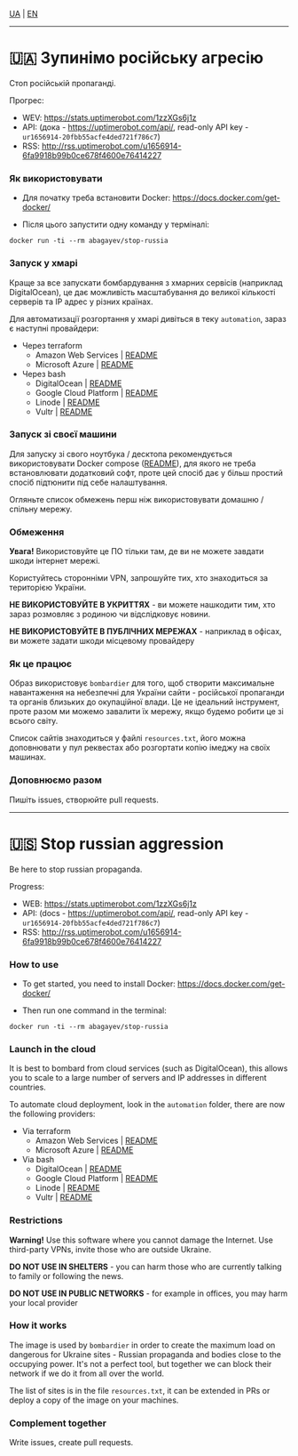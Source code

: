 [UA](#-зупинімо-російську-агресію) | [EN](#-stop-russian-aggression)

---

# 🇺🇦 Зупинімо російську агресію

Стоп російській пропаганді.

Прогрес:

- WEV: https://stats.uptimerobot.com/1zzXGs6j1z
- API: (дока - https://uptimerobot.com/api/, read-only API key - `ur1656914-20fbb55acfe4ded721f786c7`)
- RSS: http://rss.uptimerobot.com/u1656914-6fa9918b99b0ce678f4600e76414227

### Як використовувати

- Для початку треба встановити Docker: https://docs.docker.com/get-docker/

- Після цього запустити одну команду у терміналі:

```shell
docker run -ti --rm abagayev/stop-russia
```

### Запуск у хмарі

Краще за все запускати бомбардування з хмарних сервісів (наприклад DigitalOcean), це дає можливість масштабування до великої кількості серверів та IP адрес у різних країнах.

Для автоматизації розгортання у хмарі дивіться в теку `automation`, зараз є наступні провайдери:

- Через terraform
  - Amazon Web Services | [README](automation/aws-terraform#-aws-terraform-автоматизація)
  - Microsoft Azure | [README](automation/azure-terraform#-microsoft-azure-terraform-автоматизація)
- Через bash
  - DigitalOcean | [README](automation/digitaocean#-digitalocean-droplet-автоматизація)
  - Google Cloud Platform | [README](automation/gcp-gcloud#-google-cloud-platform-gcp-vm-автоматизація)
  - Linode | [README](automation/linode#-linode-автоматизація)
  - Vultr | [README](automation/vultr#-vultr-автоматизація)

### Запуск зі своєї машини

Для запуску зі свого ноутбука / десктопа рекомендується використовувати Docker compose ([README](automation/compose#-docker-compose-автоматизація)), для якого не треба встановлювати додатковий софт, проте цей спосіб дає у більш простий спосіб підтюнити під себе налаштування.

Огляньте список обмежень перш ніж використовувати домашню / спільну мережу.

### Обмеження

**Увага!** Використовуйте це ПО тільки там, де ви не можете завдати шкоди інтернет мережі.

Користуйтесь сторонніми VPN, запрошуйте тих, хто знаходиться за територією України.

**НЕ ВИКОРИСТОВУЙТЕ В УКРИТТЯХ** - ви можете нашкодити тим, хто зараз розмовляє з родиною чи відслідковує новини.

**НЕ ВИКОРИСТОВУЙТЕ В ПУБЛІЧНИХ МЕРЕЖАХ** - наприклад в офісах, ви можете задати шкоди місцевому провайдеру

### Як це працює

Образ використовує `bombardier` для того, щоб створити максимальне навантаження на небезпечні для України сайти - російської пропаганди та органів близьких до окупаційної влади. Це не ідеальний інструмент, проте разом ми можемо завалити їх мережу, якщо будемо робити це зі всього світу.

Список сайтів знаходиться у файлі `resources.txt`, його можна доповнювати у пул реквестах або розгортати копію імеджу на своїх машинах.

### Доповнюємо разом

Пишіть issues, створюйте pull requests.

---

# 🇺🇸 Stop russian aggression

Be here to stop russian propaganda.

Progress:

- WEB: https://stats.uptimerobot.com/1zzXGs6j1z
- API: (docs - https://uptimerobot.com/api/, read-only API key - `ur1656914-20fbb55acfe4ded721f786c7`)
- RSS: http://rss.uptimerobot.com/u1656914-6fa9918b99b0ce678f4600e76414227

### How to use

- To get started, you need to install Docker: https://docs.docker.com/get-docker/

- Then run one command in the terminal:

```shell
docker run -ti --rm abagayev/stop-russia
```

### Launch in the cloud

It is best to bombard from cloud services (such as DigitalOcean), this allows you to scale to a large number of servers and IP addresses in different countries.

To automate cloud deployment, look in the `automation` folder, there are now the following providers:

- Via terraform
  - Amazon Web Services | [README](automation/aws-terraform#-aws-terraform-automation)
  - Microsoft Azure | [README](automation/azure-terraform#-microsoft-azure-terraform-automation)
- Via bash
  - DigitalOcean | [README](automation/digitaocean#-digitalocean-droplet-automation)
  - Google Cloud Platform | [README](automation/gcp-gcloud#-google-cloud-platform-gcp-vm-automation)
  - Linode | [README](automation/linode#-linode-automation)
  - Vultr | [README](automation/vultr#-vultr-automation)

### Restrictions

**Warning!** Use this software where you cannot damage the Internet. Use third-party VPNs, invite those who are outside Ukraine.

**DO NOT USE IN SHELTERS** - you can harm those who are currently talking to family or following the news.

**DO NOT USE IN PUBLIC NETWORKS** - for example in offices, you may harm your local provider

### How it works

The image is used by `bombardier` in order to create the maximum load on dangerous for Ukraine sites - Russian propaganda and bodies close to the occupying power. It's not a perfect tool, but together we can block their network if we do it from all over the world.

The list of sites is in the file `resources.txt`, it can be extended in PRs or deploy a copy of the image on your machines.

### Complement together

Write issues, create pull requests.
